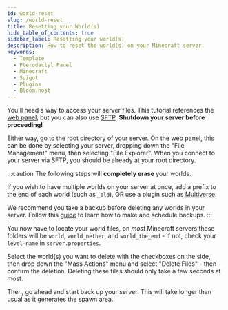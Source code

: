```yaml
---
id: world-reset
slug: /world-reset
title: Resetting your World(s)
hide_table_of_contents: true
sidebar_label: Resetting your world(s)
description: How to reset the world(s) on your Minecraft server.
keywords:
  - Template
  - Pterodactyl Panel
  - Minecraft
  - Spigot
  - Plugins
  - Bloom.host
---
```


You'll need a way to access your server files. This tutorial references the [web panel](https://mc.bloom.host), but you can also use [SFTP](/using_the_panel/sftp.md). **Shutdown your server before proceeding!**

Either way, go to the root directory of your server. On the web panel, this can be done by selecting your server, dropping down the "File Management" menu, then selecting "File Explorer". When you connect to your server via SFTP, you should be already at your root directory.

:::caution
The following steps will __completely erase__ your worlds.

If you wish to have multiple worlds on your server at once, add a prefix to the end of each world (such as `_old`), OR use a plugin such as [Multiverse](https://dev.bukkit.org/projects/multiverse-core).

We recommend you take a backup before deleting any worlds in your server. Follow this [guide](/using_the_panel/backups/guide.md) to learn how to make and schedule backups.
:::

You now have to locate your world files, on *most* Minecraft servers these folders will be `world`, `world_nether`, and `world_the_end` - if not, check your `level-name` in `server.properties`.

Select the world(s) you want to delete with the checkboxes on the side, then drop down the "Mass Actions" menu and select "Delete Files" - then confirm the deletion. Deleting these files should only take a few seconds at most.

Then, go ahead and start back up your server. This will take longer than usual as it generates the spawn area.
